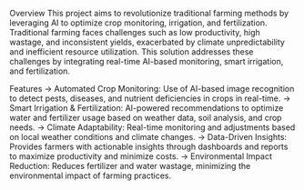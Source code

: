 Overview
This project aims to revolutionize traditional farming methods by leveraging AI to optimize crop monitoring, irrigation, and fertilization. Traditional farming faces challenges such as low productivity, high wastage, and inconsistent yields, exacerbated by climate unpredictability and inefficient resource utilization. This solution addresses these challenges by integrating real-time AI-based monitoring, smart irrigation, and fertilization.

Features
-> Automated Crop Monitoring: Use of AI-based image recognition to detect pests, diseases, and nutrient deficiencies in crops in real-time.
-> Smart Irrigation & Fertilization: AI-powered recommendations to optimize water and fertilizer usage based on weather data, soil analysis, and crop needs.
-> Climate Adaptability: Real-time monitoring and adjustments based on local weather conditions and climate changes.
-> Data-Driven Insights: Provides farmers with actionable insights through dashboards and reports to maximize productivity and minimize costs.
-> Environmental Impact Reduction: Reduces fertilizer and water wastage, minimizing the environmental impact of farming practices.
